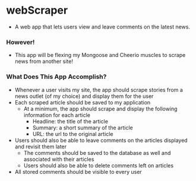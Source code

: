 # webScraper
- A web app that lets users view and leave comments on the latest news.
### However!
- This app will be flexing my Mongoose and Cheerio muscles to scrape news from another site!
### What Does This App Accomplish?
- Whenever a user visits my site, the app should scrape stories from a news outlet (of my choice) and display them for the user
- Each scraped article should be saved to my application
  - At a minimum, the app should scrape and display the following information for each article
    - Headline: the title of the article
    - Summary: a short summary of the article
    - URL: the url to the original article
- Users should also be able to leave comments on the articles displayed and revisit them later
  - The comments should be saved to the database as well and associated with their articles
  - Users should also be able to delete comments left on articles
- All stored comments should be visible to every user